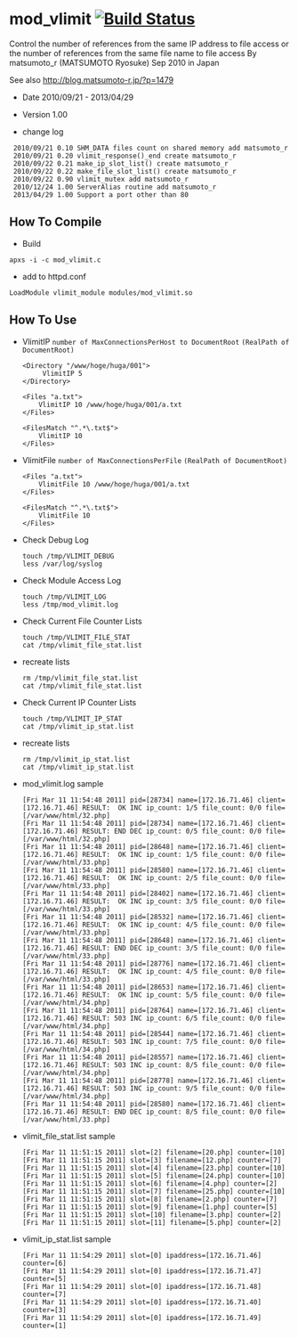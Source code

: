# mod_vlimit [![Build Status](https://travis-ci.org/matsumoto-r/mod_vlimit.svg?branch=master)](https://travis-ci.org/matsumoto-r/mod_vlimit)
Control the number of references from the same IP address to file access or the number of references from the same file name to file access By matsumoto_r (MATSUMOTO Ryosuke) Sep 2010 in Japan

See also http://blog.matsumoto-r.jp/?p=1479

- Date     2010/09/21 - 2013/04/29
- Version  1.00

- change log
```
 2010/09/21 0.10 SHM_DATA files count on shared memory add matsumoto_r
 2010/09/21 0.20 vlimit_response()_end create matsumoto_r
 2010/09/22 0.21 make_ip_slot_list() create matsumoto_r
 2010/09/22 0.22 make_file_slot_list() create matsumoto_r
 2010/09/22 0.90 vlimit_mutex add matsumoto_r
 2010/12/24 1.00 ServerAlias routine add matsumoto_r
 2013/04/29 1.00 Support a port other than 80
```

## How To Compile
- Build
```
apxs -i -c mod_vlimit.c
```

- add to  httpd.conf
```
LoadModule vlimit_module modules/mod_vlimit.so
```

## How To Use
* VlimitIP `number of MaxConnectionsPerHost to DocumentRoot` `(RealPath of DocumentRoot)`

    ```
    <Directory "/www/hoge/huga/001">
         VlimitIP 5
    </Directory>
    
    <Files "a.txt">
        VlimitIP 10 /www/hoge/huga/001/a.txt
    </Files>
    
    <FilesMatch "^.*\.txt$">
        VlimitIP 10
    </Files>
    ```

- VlimitFile `number of MaxConnectionsPerFile` `(RealPath of DocumentRoot)`

    ```
    <Files "a.txt">
        VlimitFile 10 /www/hoge/huga/001/a.txt
    </Files>
    
    <FilesMatch "^.*\.txt$">
        VlimitFile 10
    </Files>
    ```

- Check Debug Log

    ```
    touch /tmp/VLIMIT_DEBUG
    less /var/log/syslog
    ```

- Check Module Access Log

    ```
    touch /tmp/VLIMIT_LOG
    less /tmp/mod_vlimit.log
    ```

- Check Current File Counter Lists

    ```
    touch /tmp/VLIMIT_FILE_STAT
    cat /tmp/vlimit_file_stat.list
    ```
     
- recreate lists

    ```
    rm /tmp/vlimit_file_stat.list  
    cat /tmp/vlimit_file_stat.list
    ```

- Check Current IP Counter Lists

    ```
    touch /tmp/VLIMIT_IP_STAT
    cat /tmp/vlimit_ip_stat.list
    ```
     
- recreate lists

    ```
    rm /tmp/vlimit_ip_stat.list  
    cat /tmp/vlimit_ip_stat.list
    ```

- mod_vlimit.log sample

    ```
    [Fri Mar 11 11:54:48 2011] pid=[28734] name=[172.16.71.46] client=[172.16.71.46] RESULT:  OK INC ip_count: 1/5 file_count: 0/0 file=[/var/www/html/32.php]
    [Fri Mar 11 11:54:48 2011] pid=[28734] name=[172.16.71.46] client=[172.16.71.46] RESULT: END DEC ip_count: 0/5 file_count: 0/0 file=[/var/www/html/32.php]
    [Fri Mar 11 11:54:48 2011] pid=[28648] name=[172.16.71.46] client=[172.16.71.46] RESULT:  OK INC ip_count: 1/5 file_count: 0/0 file=[/var/www/html/33.php]
    [Fri Mar 11 11:54:48 2011] pid=[28580] name=[172.16.71.46] client=[172.16.71.46] RESULT:  OK INC ip_count: 2/5 file_count: 0/0 file=[/var/www/html/33.php]
    [Fri Mar 11 11:54:48 2011] pid=[28402] name=[172.16.71.46] client=[172.16.71.46] RESULT:  OK INC ip_count: 3/5 file_count: 0/0 file=[/var/www/html/33.php]
    [Fri Mar 11 11:54:48 2011] pid=[28532] name=[172.16.71.46] client=[172.16.71.46] RESULT:  OK INC ip_count: 4/5 file_count: 0/0 file=[/var/www/html/33.php]
    [Fri Mar 11 11:54:48 2011] pid=[28648] name=[172.16.71.46] client=[172.16.71.46] RESULT: END DEC ip_count: 3/5 file_count: 0/0 file=[/var/www/html/33.php]
    [Fri Mar 11 11:54:48 2011] pid=[28776] name=[172.16.71.46] client=[172.16.71.46] RESULT:  OK INC ip_count: 4/5 file_count: 0/0 file=[/var/www/html/33.php]
    [Fri Mar 11 11:54:48 2011] pid=[28653] name=[172.16.71.46] client=[172.16.71.46] RESULT:  OK INC ip_count: 5/5 file_count: 0/0 file=[/var/www/html/34.php]
    [Fri Mar 11 11:54:48 2011] pid=[28764] name=[172.16.71.46] client=[172.16.71.46] RESULT: 503 INC ip_count: 6/5 file_count: 0/0 file=[/var/www/html/34.php]
    [Fri Mar 11 11:54:48 2011] pid=[28544] name=[172.16.71.46] client=[172.16.71.46] RESULT: 503 INC ip_count: 7/5 file_count: 0/0 file=[/var/www/html/34.php]
    [Fri Mar 11 11:54:48 2011] pid=[28557] name=[172.16.71.46] client=[172.16.71.46] RESULT: 503 INC ip_count: 8/5 file_count: 0/0 file=[/var/www/html/34.php]
    [Fri Mar 11 11:54:48 2011] pid=[28778] name=[172.16.71.46] client=[172.16.71.46] RESULT: 503 INC ip_count: 9/5 file_count: 0/0 file=[/var/www/html/34.php]
    [Fri Mar 11 11:54:48 2011] pid=[28580] name=[172.16.71.46] client=[172.16.71.46] RESULT: END DEC ip_count: 8/5 file_count: 0/0 file=[/var/www/html/33.php]
    ```

- vlimit_file_stat.list sample

    ```
    [Fri Mar 11 11:51:15 2011] slot=[2] filename=[20.php] counter=[10]
    [Fri Mar 11 11:51:15 2011] slot=[3] filename=[12.php] counter=[7]
    [Fri Mar 11 11:51:15 2011] slot=[4] filename=[23.php] counter=[10]
    [Fri Mar 11 11:51:15 2011] slot=[5] filename=[24.php] counter=[10]
    [Fri Mar 11 11:51:15 2011] slot=[6] filename=[4.php] counter=[2]
    [Fri Mar 11 11:51:15 2011] slot=[7] filename=[25.php] counter=[10]
    [Fri Mar 11 11:51:15 2011] slot=[8] filename=[2.php] counter=[7]
    [Fri Mar 11 11:51:15 2011] slot=[9] filename=[1.php] counter=[5]
    [Fri Mar 11 11:51:15 2011] slot=[10] filename=[3.php] counter=[2]
    [Fri Mar 11 11:51:15 2011] slot=[11] filename=[5.php] counter=[2]
    ```

- vlimit_ip_stat.list sample

    ```
    [Fri Mar 11 11:54:29 2011] slot=[0] ipaddress=[172.16.71.46] counter=[6]
    [Fri Mar 11 11:54:29 2011] slot=[0] ipaddress=[172.16.71.47] counter=[5]
    [Fri Mar 11 11:54:29 2011] slot=[0] ipaddress=[172.16.71.48] counter=[7]
    [Fri Mar 11 11:54:29 2011] slot=[0] ipaddress=[172.16.71.40] counter=[3]
    [Fri Mar 11 11:54:29 2011] slot=[0] ipaddress=[172.16.71.49] counter=[1]
    ```
